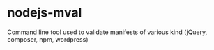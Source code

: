 nodejs-mval
===========

Command line tool used to validate manifests of various kind (jQuery, composer, npm, wordpress)